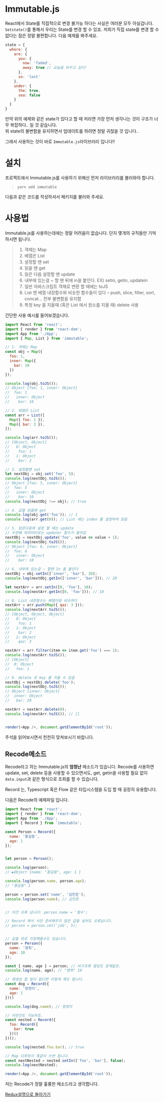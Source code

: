 # Immutable.js

React에서 State를 직접적으로 변경 불가능 하다는 사실은 여러분 모두 아실겁니다. `Setstate()`를 통해서 우리는 State를 변경 할 수 있죠. 저희가 직접 state를 변경 할 수 없다는 점은 정말 불편합니다. 다음 예제를 봐주세요.

```js
state = {
  where: {
    are: {
      you: {
        now: 'faded',
        away: true // 요놈을 바꾸고 싶다!
      },
      so: 'lost'
    },
    under: {
      the: true,
      sea: false
    }
  }
}
```
만약 위의 예제와 같은 state가 있다고 할 때 저라면 가장 먼저 생각나는 것이 구조가 너무 복잡하다.. 일 것 같습니다.  
위 state의 불변함을 유지하면서 업데이트를 하려면 정말 귀찮을 것 입니다..   

그래서 사용하는 것이 바로 `Immutable.js`라이브러리 입니다!!

# 설치
프로젝트에서 Immutable.js를 사용하기 위해선 먼저 라이브러리를 불러와야 합니다.
> `yarn add immutable`  

다음과 같은 코드를 작성하셔서 페키지를 불러와 주세요.  

# 사용법
Immutable.js를 사용하는데에는 정말 어려움이 없습니다. 단지 몇개의 규칙들만 기억하시면 됩니다.

> 1. 객체는 Map
> 2. 배열은 List
> 3. 설정할 땐 set
> 4. 읽을 땐 get
> 5. 읽은 다음 설정할 땐 update
> 6. 내부에 있는걸 ~ 할 땐 뒤에 in을 붙인다. EX) setin, getin, updatein
> 7. 일반 자바스크립트 객체로 변환 할 때에는 toJS
> 8. List 엔 배열 내장함수와 비슷한 함수들이 있다 – push, slice, filter, sort, concat… 전부 불변함을 유지함
> 9. 특정 key 를 지울때 (혹은 List 에서 원소를 지울 때) delete 사용

간단한 사용 예시를 들어보겠습니다.  
```js
import React from 'react';
import { render } from 'react-dom';
import App from './App';
import { Map, List } from 'immutable';

// 1. 객체는 Map
const obj = Map({
  foo: 1,
  inner: Map({
    bar: 10
  })
});

console.log(obj.toJS());
// Object {foo: 1, inner: Object}
//  foo: 1
//   inner: Object
//    bar: 10

// 2. 배열은 List
const arr = List([
  Map({ foo: 1 }),
  Map({ bar: 2 }),
]);

console.log(arr.toJS());
// [Object, Object]
//   0: Object
//    foo: 1
//   1: Object
//    bar: 2

// 3. 설정할땐 set
let nextObj = obj.set('foo', 5);
console.log(nextObj.toJS());
// Object {foo: 5, inner: Object}
//  foo: 5
//   inner: Object
//    bar: 10
console.log(nextObj !== obj); // true

// 4. 값을 읽을땐 get
console.log(obj.get('foo')); // 1
console.log(arr.get(0)); // List 에는 index 를 설정하여 읽음

// 5. 읽은다음에 설정 할 때는 update
// 두번째 파라미터로는 updater 함수가 들어감 
nextObj = nextObj.update('foo', value => value + 1);
console.log(nextObj.toJS());
// Object {foo: 6, inner: Object}
//  foo: 6
//   inner: Object
//    bar: 10

// 6. 내부에 있는걸 ~ 할땐 In 을 붙인다
nextObj = obj.setIn(['inner', 'bar'], 20);
console.log(nextObj.getIn(['inner', 'bar'])); // 20

let nextArr = arr.setIn([0, 'foo'], 10);
console.log(nextArr.getIn([0, 'foo'])); // 10

// 8. List 내장함수는 배열이랑 비슷하다
nextArr = arr.push(Map({ qaz: 3 }));
console.log(nextArr.toJS());
// [Object, Object, Object]
//   0: Object
//    foo: 1
//   1: Object
//    bar: 2
//   2: Object
//    qaz: 3

nextArr = arr.filter(item => item.get('foo') === 1);
console.log(nextArr.toJS());
// [Object]
//  0: Object
//   foo: 1

// 9. delete 로 key 를 지울 수 있음
nextObj = nextObj.delete('foo');
console.log(nextObj.toJS());
// Object {inner: Object}
//  inner: Object
//   bar: 20

nextArr = nextArr.delete(0);
console.log(nextArr.toJS()); // []


render(<App />, document.getElementById('root'));
```
주석을 읽어보시면서 천천히 맞쳐보시기 바랍니다.

## Recode메소드
Recode라고 하는 Immutable.js의 **엄청난** 메소드가 있습니다. Recode를 사용하면 update, set, delete 등을 사용할 수 있으면서도, get, getin을 사용할 필요 없이 `data.input`과 같은 형식으로 조회를 할 수 있습니다.  

Record 는, Typescript 혹은 Flow 같은 타입시스템을 도입 할 때 굉장히 유용합니다.  

다음은 Recode의 예제파일 입니다.
```js
import React from 'react';
import { render } from 'react-dom';
import App from './App';
import { Record } from 'immutable';

const Person = Record({
  name: '홍길동',
  age: 1
});


let person = Person();

console.log(person); 
// ▶Object {name: "홍길동", age: 1 }

console.log(person.name, person.age);
// "홍길동" 1

person = person.set('name', '김민준');
console.log(person.name); // 김민준


// 이건 오류 납니다: person.name = '철수';

// Record 에서 사전 준비해주지 않은 값을 넣어도 오류납니다.
// person = person.set('job', 5);


// 값을 따로 지정해줄수도 있습니다.
person = Person({
  name: '영희',
  age: 10
});

const { name, age } = person; // 비구조화 할당도 문제없죠.
console.log(name, age); // "영희" 10

// 재생성 할 일이 없다면 이렇게 해도 됩니다.
const dog = Record({
  name: '멍멍이',
  age: 1
})()

console.log(dog.name); // 멍멍이

// 이런것도 가능하죠.
const nested = Record({
  foo: Record({
    bar: true
  })()
})();

console.log(nested.foo.bar); // true

// Map 다루듯이 똑같이 쓰면 됩니다.
const nextNested = nested.setIn(['foo', 'bar'], false);
console.log(nextNested);

render(<App />, document.getElementById('root'));
```

저는 Recode가 정말 훌륭한 메소드라고 생각합니다.  


[Redux설명으로 돌아가기](https://github.com/junu126/Redux-tutorial)
